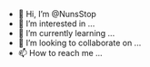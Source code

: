- 👋 Hi, I’m @NunsStop
- 👀 I’m interested in ...
- 🌱 I’m currently learning ...
- 💞️ I’m looking to collaborate on ...
- 📫 How to reach me ...

<!---
NunsStop/NunsStop is a ✨ special ✨ repository because its `README.md` (this file) appears on your GitHub profile.
You can click the Preview link to take a look at your changes.
--->
